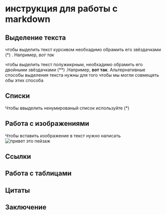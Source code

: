 # инструкция для работы с markdown

## Выделение текста

чтобы выделить текст курсивом необхадимо обрамить его звёздачками (*) .
Например, *вот так*

чтобы выделить текст полужикрным, необхадимо обрамить его двойными звёздачками (**) .Например, **вот так**.
Альтернативные способы выделения текста нужны для того чтобы мы могли совмещять обы этих способа

## Списки

Чтобы ввыделить ненумированый список используйте (*)


## Работа с изображениями

Чтобы вставить изображение в текст нужно написать ![привет это пейзаж](landscape.jpg)

## Ссылки

## Работа с таблицами

## Цитаты

## Заключение